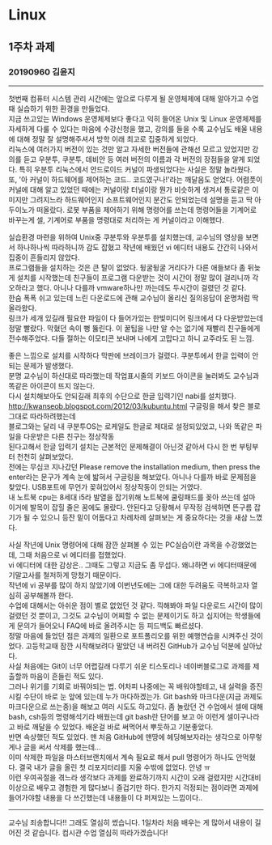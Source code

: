 # Linux
## 1주차 과제
### 20190960 김윤지

***
첫번째 컴퓨터 시스템 관리 시간에는 앞으로 다루게 될 운영체제에 대해 알아가고 수업 때 실습하기 위한 환경을 만들었다.     
지금 쓰고있는 Windows 운영체제보다 좋다고 익히 들어온 Unix 및 Linux 운영체제를 자세하게 다룰 수 있다는 마음에 수강신청을 했고, 강의를 들을 수록 교수님도 배울 내용에 대해 정말 잘 설명해주셔서 방학 이래 최고로 집중하게 되었다.       
리눅스에 여러가지 버전이 있는 것만 알고 자세한 버전들에 관해선 모르고 있었지만 강의를 듣고 우분투, 쿠분투, 데비안 등 여러 버전의 이름과 각 버전의 장점들을 알게 되었다. 특히 우분투 리눅스에서 안드로이드 커널이 파생되었다는 사실은 정말 놀라웠다.      
또, '아 커널이 하드웨어를 제어하는 코드.. 코드였구나!'라는 깨달음도 얻었다. 어렴풋이 커널에 대해 알고 있었던 때에는 커널이랑 터널이랑 뭔가 비슷하게 생겨서 통로같은 이미지만 그려지느라 하드웨어인지 소프트웨어인지 분간도 안되었는데 설명을 듣고 딱 아두이노가 떠올랐다. 로봇 부품을 제어하기 위해 명령어를 쓰는데 명령어들을 기계어로 바꾸는게 셀, 기계어로 부품을 명령대로 처리하는 게 커널이라고 이해했다.      
      
실습환경 마련을 위하여 Unix중 쿠분투와 우분투를 설치했는데, 교수님의 영상을 보면서 하나하나씩 따라하니까 감도 잡혔고 작년에 배웠던 vi 에디터 내용도 간간히 나와서 집중이 흔들리지 않았다.        
프로그램들을 설치하는 것은 큰 탈이 없었다. 뒹굴뒹굴 거리다가 다른 애들보다 좀 뒤늦게 설치를 시작했는데 친구들이 프로그램 다운받는 것이 시간이 정말 많이 걸리니까 각오하라고 했다. 아니나 다를까 vmware하나만 까는데도 두시간이 걸렸던 것 같다.     
한숨 폭폭 쉬고 있는데 느린 다운로드에 관해 교수님이 올리신 질의응답이 운명처럼 딱 올라왔다.        
링크가 세개 있길래 필요한 파일이 다 들어가있는 한빛미디어 링크에서 다 다운받았는데 정말 빨랐다. 막혔던 속이 뻥 뚫린다. 이 꿀팁을 나만 알 수는 없기에 재빨리 친구들에게 전수해주었다. 다들 절하는 이모티콘 보내며 나에게 고맙다고 하니 교주라도 된 느낌.      
       
좋은 느낌으로 설치를 시작하다 막판에 브레이크가 걸렸다. 쿠분투에서 한글 입력이 안되는 문제가 발생했다.      
분명 교수님이 하신대로 따라했는데 작업표시줄의 키보드 아이콘을 눌러봐도 교수님과 똑같은 아이콘이 뜨지 않는다.         
다시 설치해보아도 안되길래 최후의 수단으로 한글 입력기인 nabi를 설치했다.         
http://kwanseob.blogspot.com/2012/03/kubuntu.html 구글링을 해서 찾은 블로그대로 따라하려했는데       
블로그와는 달리 내 쿠분투OS는 로케일도 한글로 제대로 설정되있었고, 나와 똑같은 파일을 다운받은 다른 친구는 정상작동     
된다고해서 한글 입력기 설치는 근본적인 문제해결이 아닌것 같아서 다시 한 번 부팅부터 천천히 살펴보았다.       
전에는 무심코 지나갔던 Please remove the installation medium, then press the enter라는 문구가 계속 눈에 밟혀서 구글링을 해보았다. 아니나 다를까 바로 문제점을 찾았다. USB포트에 무언가 꽂혀있어서 정상작동이 안되는 거였다.     
내 노트북 cpu는 8세대 i5라 발열을 잡기위해 노트북에 쿨링패드를 꽂아 쓰는데 설마 이거에 발목이 잡힐 줄은 꿈에도 몰랐다. 안된다고 당황해서 무작정 검색하면 뜬구름 잡기가 될 수 있으니 등잔 밑이 어둡다고 차례차례 살펴보는 게 중요하다는 것을 새삼 느꼈다.    
      
사실 작년에 Unix 명령어에 대해 잠깐 살펴볼 수 있는 PC실습이란 과목을 수강했었는데, 그때 처음으로 vi 에디터를 접했었다.     
vi 에디터에 대한 감상은.. 그때도 그렇고 지금도 좀 무섭다. 왜냐하면 vi 에디터때문에 기말고사를 철저하게 망쳤기 때문이다.      
작년에 vi 공부를 많이 하지 않았기에 이번년도에는 그에 대한 두려움도 극복하고자 열심히 공부해볼까 한다.     
수업에 대해서는 아쉬운 점이 별로 없었던 것 같다. 끽해봐야 파일 다운로드 시간이 많이 걸렸던 것 뿐이고, 그것도 교수님이 어찌할 수 없는 문제이기도 하고 심지어는 학생들에게 문의가 들어오니 FAQ에 바로 올려주시는 등 피드백도 빠르셨다.      
정말 마음에 들었던 점은 과제의 일환으로 포트폴리오를 위한 예행연습을 시켜주신 것이었다. 고등학교때 잠깐 시작해보려다 말았던 내 버려진 GitHub가 교수님 덕분에 살아났다.     
사실 처음에는 Git이 너무 어렵길래 다루기 쉬운 티스토리나 네이버블로그로 과제를 제출할까 마음이 흔들린 적도 있다.        
그러나 위기를 기회로 바꿔야되는 법. 어차피 나중에는 꼭 배워야할테고, 내 실력을 증진시킬 수단이 바로 눈 앞에 있는데 누가 마다하겠는가. Git bash와 마크다운(지금 과제도 마크다운으로 쓰는중)을 해보고 여러 시도도 하고있다. 좀 놀랐던 건 수업에서 셀에 대해 bash, csh등의 명령해석기라 배웠는데 git bash란 단어를 보고 아 이런게 셀이구나라고 바로 깨달을 수 있었다. 배운걸 바로 써먹어서 뿌듯하고 기분좋았다.     
반면 속상했던 적도 있었다. 맨 처음 GitHub에 맨땅에 헤딩해보자라는 생각으로 아무렇게나 글을 써서 삭제를 했는데...       
이미 삭제한 파일을 마스터브랜치에서 계속 필요로 해서 pull 명령어가 하나도 안먹혔다. 결국 내가 글을 올린 첫 리포지터리를 지울 수밖에 없었다. 안녕 ㅠ        
이런 우여곡절을 겪느라 생각보다 과제를 완료하기까지 시간이 오래 걸렸지만 시간대비 이상으로 배우고 경험한 게 많다보니 즐겁기만 하다. 한가지 걱정되는 점이라면 과제에 들어가야할 내용을 다 쓰긴했는데 내용들이 다 퍼져있는 느낌이다..        
         
***
교수님 죄송합니다!! 그래도 열심히 썼습니다. 1일차라 처음 배우는 게 많아서 내용이 길어진 것 같습니다. 컴시관 수업 열심히 따라가겠습니다!     
